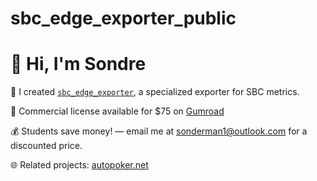 # sbc_edge_exporter_public

# 👋 Hi, I'm Sondre

🔧 I created [`sbc_edge_exporter`](https://sondre4.gumroad.com/l/yisqf), a specialized exporter for SBC metrics.

💼 Commercial license available for $75 on [Gumroad](https://sondre4.gumroad.com/l/yisqf)

💰 Students save money! — email me at sonderman1@outlook.com for a discounted price.

🌐 Related projects: [autopoker.net](https://autopoker.net)
